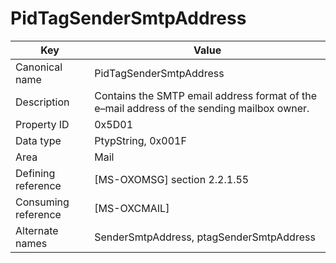 # PidTagSenderSmtpAddress

| Key | Value |
|---|---|
| Canonical name | PidTagSenderSmtpAddress |
| Description | Contains the SMTP email address format of the e–mail address of the sending mailbox owner. |
| Property ID | 0x5D01 |
| Data type | PtypString, 0x001F |
| Area | Mail |
| Defining reference | [MS-OXOMSG] section 2.2.1.55 |
| Consuming reference | [MS-OXCMAIL] |
| Alternate names | SenderSmtpAddress, ptagSenderSmtpAddress |
